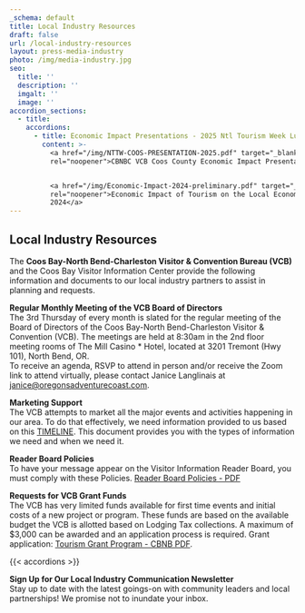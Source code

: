 ```yaml
---
_schema: default
title: Local Industry Resources
draft: false
url: /local-industry-resources
layout: press-media-industry
photo: /img/media-industry.jpg
seo:
  title: ''
  description: ''
  imgalt: ''
  image: ''
accordion_sections:
  - title:
    accordions:
      - title: Economic Impact Presentations - 2025 Ntl Tourism Week Luncheon
        content: >-
          <a href="/img/NTTW-COOS-PRESENTATION-2025.pdf" target="_blank"
          rel="noopener">CBNBC VCB Coos County Economic Impact Presentation</a>


          <a href="/img/Economic-Impact-2024-preliminary.pdf" target="_blank"
          rel="noopener">Economic Impact of Tourism on the Local Economy -
          2024</a>
---
```

## Local Industry Resources

The **Coos Bay-North Bend-Charleston Visitor & Convention Bureau (VCB)** and the Coos Bay Visitor Information Center provide the following information and documents to our local industry partners to assist in planning and requests.

**Regular Monthly Meeting of the VCB Board of Directors**<br>The 3rd Thursday of every month is slated for the regular meeting of the Board of Directors of the Coos Bay-North Bend-Charleston Visitor & Convention (VCB). The meetings are held at 8:30am in the 2nd floor meeting rooms of The Mill Casino \* Hotel, located at 3201 Tremont (Hwy 101), North Bend, OR.<br>To receive an agenda, RSVP to attend in person and/or receive the Zoom link to attend virtually, please contact Janice Langlinais at [janice@oregonsadventurecoast.com](mailto:janice@oregonsadventurecoast.com).

**Marketing Support**<br>The VCB attempts to market all the major events and activities happening in our area. To do that effectively, we need information provided to us based on this <a href="/img/VCB-Ad-Marketing-Timelines.pdf" target="_blank" rel="noopener">TIMELINE</a>. This document provides you with the types of information we need and when we need it.

**Reader Board Policies**<br>To have your message appear on the Visitor Information Reader Board, you must comply with these Policies. [Reader Board Policies - PDF](/img/reader-board-policies-2019.pdf)

**Requests for VCB Grant Funds**<br>The VCB has very limited funds available for first time events and initial costs of a new project or program. These funds are based on the available budget the VCB is allotted based on Lodging Tax collections. A maximum of $3,000 can be awarded and an application process is required. Grant application: [Tourism Grant Program - CBNB PDF](/img/tourism-grant-program-cbnb.pdf).

{{< accordions >}}

**Sign Up for Our Local Industry Communication Newsletter**<br>Stay up to date with the latest goings-on with community leaders and local partnerships! We promise not to inundate your inbox.

<div class="cms-embed"><script type="text/javascript" src="https://form.jotform.com/jsform/231117507748154"></script></div>
